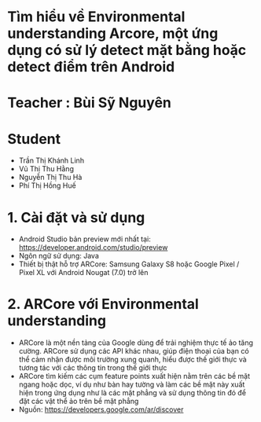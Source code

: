 # Tìm hiểu về Environmental understanding Arcore, một ứng dụng có sử lý detect mặt bằng hoặc detect điểm trên Android
# Teacher : Bùi Sỹ Nguyên
# Student
- Trần Thị Khánh Linh
- Vũ Thị Thu Hằng
- Nguyễn Thị Thu Hà
- Phí Thị Hồng Huế
# 1. Cài đặt và sử dụng
- Android Studio bản preview mới nhất tại: https://developer.android.com/studio/preview
- Ngôn ngữ sử dụng: Java
- Thiết bị thật hỗ trợ ARCore: Samsung Galaxy S8 hoặc Google Pixel / Pixel XL với Android Nougat (7.0) trở lên
# 2. ARCore với Environmental understanding
- ARCore là một nền tảng của Google dùng để trải nghiệm thực tế ảo tăng cường. ARCore sử dụng các API khác nhau, giúp điện thoại của bạn có thể cảm nhận được môi trường xung quanh, hiểu được thế giới thực và tương tác với các thông tin trong thế giới thực
- ARCore tìm kiếm các cụm feature points xuất hiện nằm trên các bề mặt ngang hoặc dọc, ví dụ như bàn hay tường và làm các bề mặt này xuất hiện trong ứng dụng như là các mặt phẳng và sử dụng thông tin đó để đặt các vật thể ảo trên bề mặt phẳng
- Nguồn: https://developers.google.com/ar/discover
